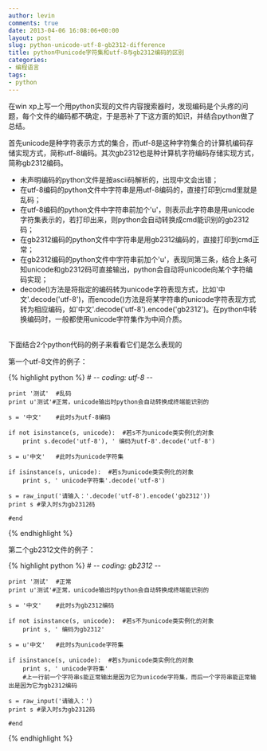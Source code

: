 ```yaml
---
author: levin
comments: true
date: 2013-04-06 16:08:06+00:00
layout: post
slug: python-unicode-utf-8-gb2312-difference
title: python中unicode字符集和utf-8与gb2312编码的区别
categories:
- 编程语言
tags:
- python
---
```


在win xp上写一个用python实现的文件内容搜索器时，发现编码是个头疼的问题，每个文件的编码都不确定，于是恶补了下这方面的知识，并结合python做了总结。<!-- more -->

首先unicode是种字符表示方式的集合，而utf-8是这种字符集合的计算机编码存储实现方式，简称utf-8编码。其次gb2312也是种计算机字符编码存储实现方式，简称gb2312编码。
	
* 未声明编码的python文件是按ascii码解析的，出现中文会出错；
* 在utf-8编码的python文件中字符串是用utf-8编码的，直接打印到cmd里就是乱码；
* 在utf-8编码的python文件中字符串前加个'u'，则表示此字符串是用unicode字符集表示的，若打印出来，则python会自动转换成cmd能识别的gb2312码；
* 在gb2312编码的python文件中字符串是用gb2312编码的，直接打印到cmd正常；
* 在gb2312编码的python文件中字符串前加个'u'，表现同第三条，结合上条可知unicode和gb2312码可直接输出，python会自动将unicode向某个字符编码实现；
* decode()方法是将指定的编码转为unicode字符表现方式，比如'中文'.decode('utf-8')，而encode()方法是将某字符串的unicode字符表现方式转为相应编码，如'中文'.decode('utf-8').encode('gb2312')。在python中转换编码时，一般都使用unicode字符集作为中间介质。

<br />
下面结合2个python代码的例子来看看它们是怎么表现的

第一个utf-8文件的例子：

{% highlight python %}
    # -*- coding: utf-8 -*-
    
    print '测试'	#乱码
    print u'测试'#正常，unicode输出时python会自动转换成终端能识别的
    
    s = '中文'	#此时s为utf-8编码
    
    if not isinstance(s, unicode):	#若s不为unicode类实例化的对象
    	print s.decode('utf-8'), ' 编码为utf-8'.decode('utf-8')
    
    s = u'中文'	#此时s为unicode字符集
    
    if isinstance(s, unicode):	#若s为unicode类实例化的对象
    	print s, ' unicode字符集'.decode('utf-8')
    
    s = raw_input('请输入：'.decode('utf-8').encode('gb2312'))
    print s	#录入时s为gb2312码
    
    #end
{% endhighlight %}

第二个gb2312文件的例子：

{% highlight python %}
    # -*- coding: gb2312 -*-
    
    print '测试'	#正常
    print u'测试'#正常，unicode输出时python会自动转换成终端能识别的
    
    s = '中文'	#此时s为gb2312编码
    
    if not isinstance(s, unicode):	#若s不为unicode类实例化的对象
    	print s, ' 编码为gb2312'
    
    s = u'中文'	#此时s为unicode字符集
    
    if isinstance(s, unicode):	#若s为unicode类实例化的对象
    	print s, ' unicode字符集'
    	#上一行前一个字符串s能正常输出是因为它为unicode字符集，而后一个字符串能正常输出是因为它为gb2312编码
    
    s = raw_input('请输入：')
    print s	#录入时s为gb2312码
    
    #end
{% endhighlight %}
